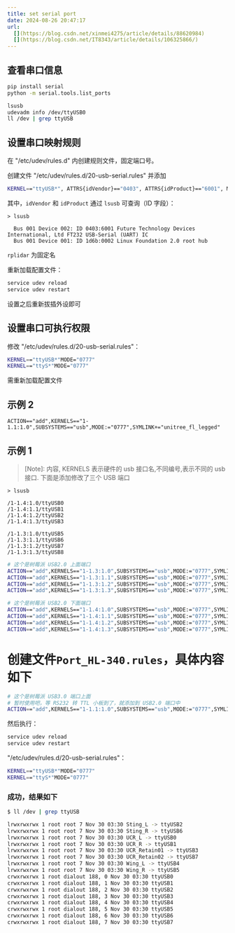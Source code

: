 ```yaml
---
title: set serial port
date: 2024-08-26 20:47:17
url:
  [](https://blog.csdn.net/xinmei4275/article/details/88620984)
  [](https://blog.csdn.net/IT8343/article/details/106325866/)
---
```


## 查看串口信息

```bash
pip install serial
python -m serial.tools.list_ports
```

```bash
lsusb
udevadm info /dev/ttyUSB0
ll /dev | grep ttyUSB
```

## 设置串口映射规则

在 "/etc/udev/rules.d" 内创建规则文件，固定端口号。

创建文件 "/etc/udev/rules.d/20-usb-serial.rules" 并添加

```bash
KERNEL=="ttyUSB*", ATTRS{idVendor}=="0403", ATTRS{idProduct}=="6001", MODE:="0777", SYMLINK+="rplidar"
```

其中，`idVendor` 和 `idProduct` 通过 `lsusb` 可查询（ID 字段）：

```log
> lsusb

  Bus 001 Device 002: ID 0403:6001 Future Technology Devices International, Ltd FT232 USB-Serial (UART) IC
  Bus 001 Device 001: ID 1d6b:0002 Linux Foundation 2.0 root hub
```

`rplidar` 为固定名

重新加载配置文件：

```bash
service udev reload
service udev restart
```

设置之后重新拔插外设即可

## 设置串口可执行权限

修改 "/etc/udev/rules.d/20-usb-serial.rules"：

```bash
KERNEL=="ttyUSB*"MODE="0777"
KERNEL=="ttyS*"MODE="0777"
```

需重新加载配置文件

## 示例 2

```
ACTION=="add",KERNELS=="1-1.1:1.0",SUBSYSTEMS=="usb",MODE:="0777",SYMLINK+="unitree_fl_legged"
```

## 示例 1

> [Note]:
> 内容, KERNELS 表示硬件的 usb 接口名,不同编号,表示不同的 usb 接口.
> 下面是添加修改了三个 USB 端口

```
> lsusb

/1-1.4:1.0/ttyUSB0
/1-1.4:1.1/ttyUSB1
/1-1.4:1.2/ttyUSB2
/1-1.4:1.3/ttyUSB3

/1-1.3:1.0/ttyUSB5
/1-1.3:1.1/ttyUSB6
/1-1.3:1.2/ttyUSB7
/1-1.3:1.3/ttyUSB8
```

```bash
# 这个是树莓派 USB2.0 上面端口
ACTION=="add",KERNELS=="1-1.3:1.0",SUBSYSTEMS=="usb",MODE:="0777",SYMLINK+="UCR_Drive_L"
ACTION=="add",KERNELS=="1-1.3:1.1",SUBSYSTEMS=="usb",MODE:="0777",SYMLINK+="UCR_Drive_R"
ACTION=="add",KERNELS=="1-1.3:1.2",SUBSYSTEMS=="usb",MODE:="0777",SYMLINK+="UCR_Sting_L"
ACTION=="add",KERNELS=="1-1.3:1.3",SUBSYSTEMS=="usb",MODE:="0777",SYMLINK+="UCR_Coulomb"

# 这个是树莓派 USB2.0 下面端口
ACTION=="add",KERNELS=="1-1.4:1.0",SUBSYSTEMS=="usb",MODE:="0777",SYMLINK+="UCR_Wing_L"
ACTION=="add",KERNELS=="1-1.4:1.1",SUBSYSTEMS=="usb",MODE:="0777",SYMLINK+="UCR_Wing_R"
ACTION=="add",KERNELS=="1-1.4:1.2",SUBSYSTEMS=="usb",MODE:="0777",SYMLINK+="UCR_Sting_R"
ACTION=="add",KERNELS=="1-1.4:1.3",SUBSYSTEMS=="usb",MODE:="0777",SYMLINK+="UCR_Retain02"
```

# 创建文件`Port_HL-340.rules`，具体内容如下

```bash
# 这个是树莓派 USB3.0 端口上面
# 暂时使用吧，等 RS232 转 TTL 小板到了，就添加到 USB2.0 端口中
ACTION=="add",KERNELS=="1-1.1:1.0",SUBSYSTEMS=="usb",MODE:="0777",SYMLINK+="Coulomb"
```

然后执行：

```bash
service udev reload
service udev restart
```

"/etc/udev/rules.d/20-usb-serial.rules"：

```bash
KERNEL=="ttyUSB*"MODE="0777"
KERNEL=="ttyS*"MODE="0777"
```

### 成功，结果如下

```bash
$ ll /dev | grep ttyUSB

lrwxrwxrwx 1 root root 7 Nov 30 03:30 Sting_L -> ttyUSB2
lrwxrwxrwx 1 root root 7 Nov 30 03:30 Sting_R -> ttyUSB6
lrwxrwxrwx 1 root root 7 Nov 30 03:30 UCR_L -> ttyUSB0
lrwxrwxrwx 1 root root 7 Nov 30 03:30 UCR_R -> ttyUSB1
lrwxrwxrwx 1 root root 7 Nov 30 03:30 UCR_Retain01 -> ttyUSB3
lrwxrwxrwx 1 root root 7 Nov 30 03:30 UCR_Retain02 -> ttyUSB7
lrwxrwxrwx 1 root root 7 Nov 30 03:30 Wing_L -> ttyUSB4
lrwxrwxrwx 1 root root 7 Nov 30 03:30 Wing_R -> ttyUSB5
crwxrwxrwx 1 root dialout 188, 0 Nov 30 03:30 ttyUSB0
crwxrwxrwx 1 root dialout 188, 1 Nov 30 03:30 ttyUSB1
crwxrwxrwx 1 root dialout 188, 2 Nov 30 03:30 ttyUSB2
crwxrwxrwx 1 root dialout 188, 3 Nov 30 03:30 ttyUSB3
crwxrwxrwx 1 root dialout 188, 4 Nov 30 03:30 ttyUSB4
crwxrwxrwx 1 root dialout 188, 5 Nov 30 03:30 ttyUSB5
crwxrwxrwx 1 root dialout 188, 6 Nov 30 03:30 ttyUSB6
crwxrwxrwx 1 root dialout 188, 7 Nov 30 03:30 ttyUSB7
```
